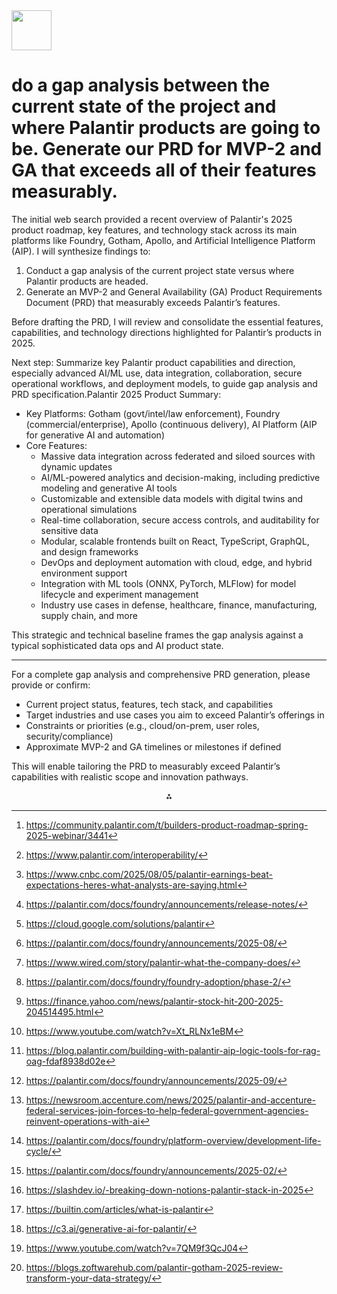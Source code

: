 <img src="https://r2cdn.perplexity.ai/pplx-full-logo-primary-dark%402x.png" style="height:64px;margin-right:32px"/>

# do a gap analysis between the current state of the project and where Palantir products are going to be. Generate our PRD for MVP-2 and GA that exceeds all of their features measurably.

The initial web search provided a recent overview of Palantir's 2025 product roadmap, key features, and technology stack across its main platforms like Foundry, Gotham, Apollo, and Artificial Intelligence Platform (AIP). I will synthesize findings to:

1. Conduct a gap analysis of the current project state versus where Palantir products are headed.
2. Generate an MVP-2 and General Availability (GA) Product Requirements Document (PRD) that measurably exceeds Palantir’s features.

Before drafting the PRD, I will review and consolidate the essential features, capabilities, and technology directions highlighted for Palantir’s products in 2025.

Next step: Summarize key Palantir product capabilities and direction, especially advanced AI/ML use, data integration, collaboration, secure operational workflows, and deployment models, to guide gap analysis and PRD specification.Palantir 2025 Product Summary:

- Key Platforms: Gotham (govt/intel/law enforcement), Foundry (commercial/enterprise), Apollo (continuous delivery), AI Platform (AIP for generative AI and automation)
- Core Features:
  - Massive data integration across federated and siloed sources with dynamic updates
  - AI/ML-powered analytics and decision-making, including predictive modeling and generative AI tools
  - Customizable and extensible data models with digital twins and operational simulations
  - Real-time collaboration, secure access controls, and auditability for sensitive data
  - Modular, scalable frontends built on React, TypeScript, GraphQL, and design frameworks
  - DevOps and deployment automation with cloud, edge, and hybrid environment support
  - Integration with ML tools (ONNX, PyTorch, MLFlow) for model lifecycle and experiment management
  - Industry use cases in defense, healthcare, finance, manufacturing, supply chain, and more

This strategic and technical baseline frames the gap analysis against a typical sophisticated data ops and AI product state.

---

For a complete gap analysis and comprehensive PRD generation, please provide or confirm:

- Current project status, features, tech stack, and capabilities
- Target industries and use cases you aim to exceed Palantir’s offerings in
- Constraints or priorities (e.g., cloud/on-prem, user roles, security/compliance)
- Approximate MVP-2 and GA timelines or milestones if defined

This will enable tailoring the PRD to measurably exceed Palantir’s capabilities with realistic scope and innovation pathways.
<span style="display:none">[^1][^10][^11][^12][^13][^14][^15][^16][^17][^18][^19][^2][^20][^3][^4][^5][^6][^7][^8][^9]</span>

<div align="center">⁂</div>

[^1]: https://community.palantir.com/t/builders-product-roadmap-spring-2025-webinar/3441

[^2]: https://palantir.com/docs/foundry/announcements/2025-09/

[^3]: https://palantir.com/docs/foundry/platform-overview/development-life-cycle/

[^4]: https://palantir.com/docs/foundry/announcements/2025-02/

[^5]: https://slashdev.io/-breaking-down-notions-palantir-stack-in-2025

[^6]: https://builtin.com/articles/what-is-palantir

[^7]: https://c3.ai/generative-ai-for-palantir/

[^8]: https://www.youtube.com/watch?v=7QM9f3QcJ04

[^9]: https://blogs.zoftwarehub.com/palantir-gotham-2025-review-transform-your-data-strategy/

[^10]: https://www.palantir.com/interoperability/

[^11]: https://www.cnbc.com/2025/08/05/palantir-earnings-beat-expectations-heres-what-analysts-are-saying.html

[^12]: https://palantir.com/docs/foundry/announcements/release-notes/

[^13]: https://cloud.google.com/solutions/palantir

[^14]: https://palantir.com/docs/foundry/announcements/2025-08/

[^15]: https://www.wired.com/story/palantir-what-the-company-does/

[^16]: https://palantir.com/docs/foundry/foundry-adoption/phase-2/

[^17]: https://finance.yahoo.com/news/palantir-stock-hit-200-2025-204514495.html

[^18]: https://www.youtube.com/watch?v=Xt_RLNx1eBM

[^19]: https://blog.palantir.com/building-with-palantir-aip-logic-tools-for-rag-oag-fdaf8938d02e

[^20]: https://newsroom.accenture.com/news/2025/palantir-and-accenture-federal-services-join-forces-to-help-federal-government-agencies-reinvent-operations-with-ai

